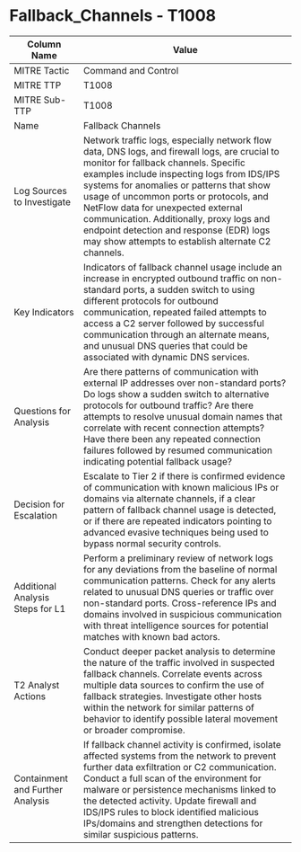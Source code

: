 # Fallback_Channels - T1008

| Column Name | Value |
|-------------|-------|
| MITRE Tactic | Command and Control |
| MITRE TTP | T1008 |
| MITRE Sub-TTP | T1008 |
| Name | Fallback Channels |
| Log Sources to Investigate | Network traffic logs, especially network flow data, DNS logs, and firewall logs, are crucial to monitor for fallback channels. Specific examples include inspecting logs from IDS/IPS systems for anomalies or patterns that show usage of uncommon ports or protocols, and NetFlow data for unexpected external communication. Additionally, proxy logs and endpoint detection and response (EDR) logs may show attempts to establish alternate C2 channels. |
| Key Indicators | Indicators of fallback channel usage include an increase in encrypted outbound traffic on non-standard ports, a sudden switch to using different protocols for outbound communication, repeated failed attempts to access a C2 server followed by successful communication through an alternate means, and unusual DNS queries that could be associated with dynamic DNS services. |
| Questions for Analysis | Are there patterns of communication with external IP addresses over non-standard ports? Do logs show a sudden switch to alternative protocols for outbound traffic? Are there attempts to resolve unusual domain names that correlate with recent connection attempts? Have there been any repeated connection failures followed by resumed communication indicating potential fallback usage? |
| Decision for Escalation | Escalate to Tier 2 if there is confirmed evidence of communication with known malicious IPs or domains via alternate channels, if a clear pattern of fallback channel usage is detected, or if there are repeated indicators pointing to advanced evasive techniques being used to bypass normal security controls. |
| Additional Analysis Steps for L1 | Perform a preliminary review of network logs for any deviations from the baseline of normal communication patterns. Check for any alerts related to unusual DNS queries or traffic over non-standard ports. Cross-reference IPs and domains involved in suspicious communication with threat intelligence sources for potential matches with known bad actors. |
| T2 Analyst Actions | Conduct deeper packet analysis to determine the nature of the traffic involved in suspected fallback channels. Correlate events across multiple data sources to confirm the use of fallback strategies. Investigate other hosts within the network for similar patterns of behavior to identify possible lateral movement or broader compromise. |
| Containment and Further Analysis | If fallback channel activity is confirmed, isolate affected systems from the network to prevent further data exfiltration or C2 communication. Conduct a full scan of the environment for malware or persistence mechanisms linked to the detected activity. Update firewall and IDS/IPS rules to block identified malicious IPs/domains and strengthen detections for similar suspicious patterns. |

